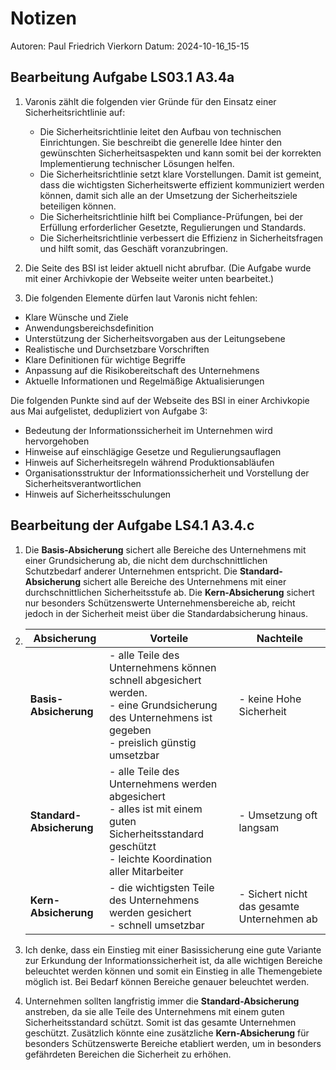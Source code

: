 # Notizen

Autoren: Paul Friedrich Vierkorn
Datum: 2024-10-16_15-15

## Bearbeitung Aufgabe LS03.1 A3.4a

1. Varonis zählt die folgenden vier Gründe für den Einsatz einer Sicherheitsrichtlinie auf:
   - Die Sicherheitsrichtlinie leitet den Aufbau von technischen Einrichtungen. Sie beschreibt die generelle Idee hinter den gewünschten Sicherheitsaspekten und kann somit bei der korrekten Implementierung technischer Lösungen helfen.
   - Die Sicherheitsrichtlinie setzt klare Vorstellungen. Damit ist gemeint, dass die wichtigsten Sicherheitswerte effizient kommuniziert werden können, damit sich alle an der Umsetzung der Sicherheitsziele beteiligen können.
   - Die Sicherheitsrichtlinie hilft bei Compliance-Prüfungen, bei der Erfüllung erforderlicher Gesetzte, Regulierungen und Standards.
   - Die Sicherheitsrichtlinie verbessert die Effizienz in Sicherheitsfragen und hilft somit, das Geschäft voranzubringen.

2. Die Seite des BSI ist leider aktuell nicht abrufbar. (Die Aufgabe wurde mit einer Archivkopie der Webseite weiter unten bearbeitet.)

3. Die folgenden Elemente dürfen laut Varonis nicht fehlen:

- Klare Wünsche und Ziele
- Anwendungsbereichsdefinition
- Unterstützung der Sicherheitsvorgaben aus der Leitungsebene
- Realistische und Durchsetzbare Vorschriften
- Klare Definitionen für wichtige Begriffe
- Anpassung auf die Risikobereitschaft des Unternehmens
- Aktuelle Informationen und Regelmäßige Aktualisierungen

Die folgenden Punkte sind auf der Webseite des BSI in einer Archivkopie aus Mai aufgelistet, dedupliziert von Aufgabe 3:

- Bedeutung der Informationssicherheit im Unternehmen wird hervorgehoben
- Hinweise auf einschlägige Gesetze und Regulierungsauflagen
- Hinweis auf Sicherheitsregeln während Produktionsabläufen
- Organisationsstruktur der Informationssicherheit und Vorstellung der Sicherheitsverantwortlichen
- Hinweis auf Sicherheitsschulungen

## Bearbeitung der Aufgabe LS4.1 A3.4.c

1. Die **Basis-Absicherung** sichert alle Bereiche des Unternehmens mit einer Grundsicherung ab, die nicht dem durchschnittlichen Schutzbedarf anderer Unternehmen entspricht.
   Die **Standard-Absicherung** sichert alle Bereiche des Unternehmens mit einer durchschnittlichen Sicherheitsstufe ab.
   Die **Kern-Absicherung** sichert nur besonders Schützenswerte Unternehmensbereiche ab, reicht jedoch in der Sicherheit meist über die Standardabsicherung hinaus.

2. | Absicherung | Vorteile | Nachteile |
   |-|-|-|
   | **Basis-Absicherung** | - alle Teile des Unternehmens können schnell abgesichert werden. <br> - eine Grundsicherung des Unternehmens ist gegeben <br> - preislich günstig umsetzbar | - keine Hohe Sicherheit |
   | **Standard-Absicherung** | - alle Teile des Unternehmens werden abgesichert <br> - alles ist mit einem guten Sicherheitsstandard geschützt <br> - leichte Koordination aller Mitarbeiter | - Umsetzung oft langsam |
   | **Kern-Absicherung** | - die wichtigsten Teile des Unternehmens werden gesichert <br> - schnell umsetzbar | - Sichert nicht das gesamte Unternehmen ab |

3. Ich denke, dass ein Einstieg mit einer Basissicherung eine gute Variante zur Erkundung der Informationssicherheit ist, da alle wichtigen Bereiche beleuchtet werden können und somit ein Einstieg in alle Themengebiete möglich ist.
Bei Bedarf können Bereiche genauer beleuchtet werden.

4. Unternehmen sollten langfristig immer die **Standard-Absicherung** anstreben, da sie alle Teile des Unternehmens mit einem guten Sicherheitsstandard schützt. Somit ist das gesamte Unternehmen geschützt. Zusätzlich könnte eine zusätzliche **Kern-Absicherung** für besonders Schützenswerte Bereiche etabliert werden, um in besonders gefährdeten Bereichen die Sicherheit zu erhöhen.
